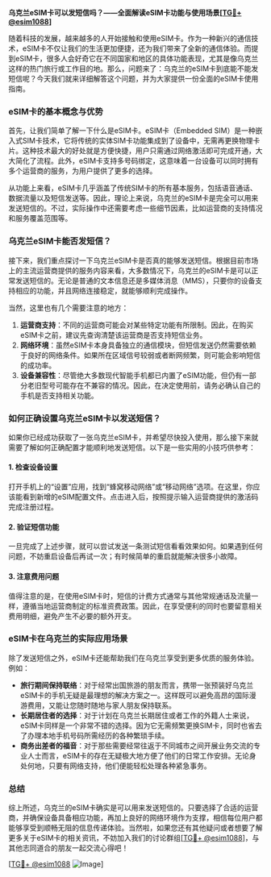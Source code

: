 **乌克兰eSIM卡可以发短信吗？——全面解读eSIM卡功能与使用场景[[TG💪+ @esim1088](https://t.me/s/esim1088)]**

随着科技的发展，越来越多的人开始接触和使用eSIM卡。作为一种新兴的通信技术，eSIM卡不仅让我们的生活更加便捷，还为我们带来了全新的通信体验。而提到eSIM卡，很多人会好奇它在不同国家和地区的具体功能表现，尤其是像乌克兰这样的热门旅行或工作目的地。那么，问题来了：乌克兰的eSIM卡到底能不能发短信呢？今天我们就来详细解答这个问题，并为大家提供一份全面的eSIM卡使用指南。

### eSIM卡的基本概念与优势

首先，让我们简单了解一下什么是eSIM卡。eSIM卡（Embedded SIM）是一种嵌入式SIM卡技术，它将传统的实体SIM卡功能集成到了设备中，无需再更换物理卡片。这种技术最大的好处就是方便快捷，用户只需通过网络激活即可完成开通，大大简化了流程。此外，eSIM卡支持多号码绑定，这意味着一台设备可以同时拥有多个运营商的服务，为用户提供了更多的选择。

从功能上来看，eSIM卡几乎涵盖了传统SIM卡的所有基本服务，包括语音通话、数据流量以及短信发送等。因此，理论上来说，乌克兰的eSIM卡是完全可以用来发送短信的。不过，实际操作中还需要考虑一些细节因素，比如运营商的支持情况和服务覆盖范围等。

### 乌克兰eSIM卡能否发短信？

接下来，我们重点探讨一下乌克兰eSIM卡是否真的能够发送短信。根据目前市场上的主流运营商提供的服务内容来看，大多数情况下，乌克兰的eSIM卡是可以正常发送短信的。无论是普通的文本信息还是多媒体消息（MMS），只要你的设备支持相应的功能，并且网络连接稳定，就能够顺利完成操作。

当然，这里也有几个需要注意的地方：

1. **运营商支持**：不同的运营商可能会对某些特定功能有所限制。因此，在购买eSIM卡之前，建议先查询清楚该运营商是否支持短信业务。
2. **网络环境**：虽然eSIM卡本身具备独立的通信模块，但短信发送仍然需要依赖于良好的网络条件。如果所在区域信号较弱或者断网频繁，则可能会影响短信的成功率。
3. **设备兼容性**：尽管绝大多数现代智能手机都已内置了eSIM功能，但仍有一部分老旧型号可能存在不兼容的情况。因此，在决定使用前，请务必确认自己的手机是否支持相关功能。

### 如何正确设置乌克兰eSIM卡以发送短信？

如果你已经成功获取了一张乌克兰eSIM卡，并希望尽快投入使用，那么接下来就需要了解如何正确配置才能顺利地发送短信。以下是一些实用的小技巧供参考：

#### 1. 检查设备设置
打开手机上的“设置”应用，找到“蜂窝移动网络”或“移动网络”选项。在这里，你应该能看到新增的eSIM配置文件。点击进入后，按照提示输入运营商提供的激活码完成注册过程。

#### 2. 验证短信功能
一旦完成了上述步骤，就可以尝试发送一条测试短信看看效果如何。如果遇到任何问题，不妨重启设备后再试一次；有时候简单的重启就能解决很多小故障。

#### 3. 注意费用问题
值得注意的是，在使用eSIM卡时，短信的计费方式通常与其他常规通话及流量一样，遵循当地运营商制定的标准资费政策。因此，在享受便利的同时也要留意相关费用明细，避免产生不必要的额外开支。

### eSIM卡在乌克兰的实际应用场景

除了发送短信之外，eSIM卡还能帮助我们在乌克兰享受到更多优质的服务体验。例如：

- **旅行期间保持联络**：对于经常出国旅游的朋友而言，携带一张预装好乌克兰eSIM卡的手机无疑是最理想的解决方案之一。这样既可以避免高昂的国际漫游费用，又能让您随时随地与家人朋友保持联系。
- **长期居住者的选择**：对于计划在乌克兰长期居住或者工作的外籍人士来说，eSIM卡同样是一个非常不错的选择。因为它无需频繁更换SIM卡，同时也省去了办理本地手机号码所需经历的各种繁琐手续。
- **商务出差者的福音**：对于那些需要经常往返于不同城市之间开展业务交流的专业人士而言，eSIM卡的存在无疑极大地方便了他们的日常工作安排。无论身处何地，只要有网络支持，他们便能轻松处理各种紧急事务。

### 总结

综上所述，乌克兰的eSIM卡确实是可以用来发送短信的。只要选择了合适的运营商，并确保设备具备相应功能，再加上良好的网络环境作为支撑，相信每位用户都能够享受到顺畅无阻的信息传递体验。当然啦，如果您还有其他疑问或者想要了解更多关于eSIM卡的相关资讯，不妨加入我们的讨论群组[[TG💪+ @esim1088](https://t.me/s/esim1088)]，与其他志同道合的朋友一起交流心得吧！

[[TG💪+ @esim1088](https://t.me/s/esim1088) ![Image](https://i.postimg.cc/4NQfJmqS/Snipaste-2025-05-13-00-14-12.png)]